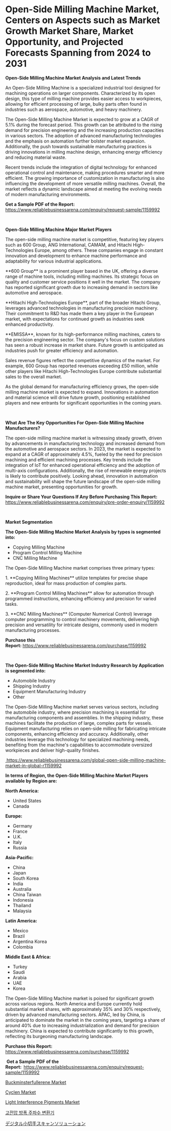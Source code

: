 <p><h1>Open-Side Milling Machine Market, Centers on Aspects such as Market Growth Market Share, Market Opportunity, and Projected Forecasts Spanning from 2024 to 2031</h1></p><p><strong>Open-Side Milling Machine Market Analysis and Latest Trends</strong></p>
<p><p>An Open-Side Milling Machine is a specialized industrial tool designed for machining operations on larger components. Characterized by its open design, this type of milling machine provides easier access to workpieces, allowing for efficient processing of large, bulky parts often found in industries such as aerospace, automotive, and heavy machinery.</p><p>The Open-Side Milling Machine Market is expected to grow at a CAGR of 5.1% during the forecast period. This growth can be attributed to the rising demand for precision engineering and the increasing production capacities in various sectors. The adoption of advanced manufacturing technologies and the emphasis on automation further bolster market expansion. Additionally, the push towards sustainable manufacturing practices is driving innovations in milling machine design, enhancing energy efficiency and reducing material waste.</p><p>Recent trends include the integration of digital technology for enhanced operational control and maintenance, making procedures smarter and more efficient. The growing importance of customization in manufacturing is also influencing the development of more versatile milling machines. Overall, the market reflects a dynamic landscape aimed at meeting the evolving needs of modern manufacturing environments.</p></p>
<p><strong>Get a Sample PDF of the Report:&nbsp;</strong> <a href="https://www.reliablebusinessarena.com/enquiry/request-sample/1159992">https://www.reliablebusinessarena.com/enquiry/request-sample/1159992</a></p>
<p>&nbsp;</p>
<p><strong>Open-Side Milling Machine Major Market Players</strong></p>
<p><p>The open-side milling machine market is competitive, featuring key players such as 600 Group, ANG International, CAMAM, and Hitachi High-Technologies Europe, among others. These companies engage in constant innovation and development to enhance machine performance and adaptability for various industrial applications.</p><p>**600 Group** is a prominent player based in the UK, offering a diverse range of machine tools, including milling machines. Its strategic focus on quality and customer service positions it well in the market. The company has reported significant growth due to increasing demand in sectors like automotive and aerospace.</p><p>**Hitachi High-Technologies Europe**, part of the broader Hitachi Group, leverages advanced technologies in manufacturing precision machinery. Their commitment to R&D has made them a key player in the European market, with expectations for continued growth as industries seek enhanced productivity.</p><p>**EMISSA**, known for its high-performance milling machines, caters to the precision engineering sector. The company's focus on custom solutions has seen a robust increase in market share. Future growth is anticipated as industries push for greater efficiency and automation.</p><p>Sales revenue figures reflect the competitive dynamics of the market. For example, 600 Group has reported revenues exceeding £50 million, while other players like Hitachi High-Technologies Europe contribute substantial sales to the overall market.</p><p>As the global demand for manufacturing efficiency grows, the open-side milling machine market is expected to expand. Innovations in automation and material science will drive future growth, positioning established players and new entrants for significant opportunities in the coming years.</p></p>
<p>&nbsp;</p>
<p><strong>What Are The Key Opportunities For Open-Side Milling Machine Manufacturers?</strong></p>
<p><p>The open-side milling machine market is witnessing steady growth, driven by advancements in manufacturing technology and increased demand from the automotive and aerospace sectors. In 2023, the market is expected to expand at a CAGR of approximately 4.5%, fueled by the need for precision machining and efficient machining processes. Key trends include the integration of IoT for enhanced operational efficiency and the adoption of multi-axis configurations. Additionally, the rise of renewable energy projects is likely to contribute positively. Looking ahead, innovation in automation and sustainability will shape the future landscape of the open-side milling machine market, presenting opportunities for growth.</p></p>
<p><strong>Inquire or Share Your Questions If Any Before Purchasing This Report:</strong> <a href="https://www.reliablebusinessarena.com/enquiry/pre-order-enquiry/1159992">https://www.reliablebusinessarena.com/enquiry/pre-order-enquiry/1159992</a></p>
<p>&nbsp;</p>
<p><strong>Market Segmentation</strong></p>
<p><strong>The Open-Side Milling Machine Market Analysis by types is segmented into:</strong></p>
<p><ul><li>Copying Milling Machine</li><li>Program Control Milling Machine</li><li>CNC Milling Machine</li></ul></p>
<p><p>The Open-Side Milling Machine market comprises three primary types: </p><p>1. **Copying Milling Machines** utilize templates for precise shape reproduction, ideal for mass production of complex parts.</p><p>2. **Program Control Milling Machines** allow for automation through programmed instructions, enhancing efficiency and precision for varied tasks.</p><p>3. **CNC Milling Machines** (Computer Numerical Control) leverage computer programming to control machinery movements, delivering high precision and versatility for intricate designs, commonly used in modern manufacturing processes.</p></p>
<p><strong>Purchase this Report:&nbsp;</strong><a href="https://www.reliablebusinessarena.com/purchase/1159992">https://www.reliablebusinessarena.com/purchase/1159992</a></p>
<p>&nbsp;</p>
<p><strong>The Open-Side Milling Machine Market Industry Research by Application is segmented into:</strong></p>
<p><ul><li>Automobile Industry</li><li>Shipping Industry</li><li>Equipment Manufacturing Industry</li><li>Other</li></ul></p>
<p><p>The Open-Side Milling Machine market serves various sectors, including the automobile industry, where precision machining is essential for manufacturing components and assemblies. In the shipping industry, these machines facilitate the production of large, complex parts for vessels. Equipment manufacturing relies on open-side milling for fabricating intricate components, enhancing efficiency and accuracy. Additionally, other industries leverage this technology for specialized machining needs, benefiting from the machine's capabilities to accommodate oversized workpieces and deliver high-quality finishes.</p></p>
<p><a href="https://www.reliablebusinessarena.com/global-open-side-milling-machine-market-in-global-r1159992">&nbsp;https://www.reliablebusinessarena.com/global-open-side-milling-machine-market-in-global-r1159992</a></p>
<p><strong>In terms of Region, the Open-Side Milling Machine Market Players available by Region are:</strong></p>
<p>
    <p> <strong> North America: </strong>
        <ul>
            <li>United States</li>
            <li>Canada</li>
        </ul>
        </p> 
    <p> <strong> Europe: </strong>
        <ul>
            <li>Germany</li>
            <li>France</li>
            <li>U.K.</li>
            <li>Italy</li>
            <li>Russia</li>
        </ul>
        </p> 
    <p> <strong> Asia-Pacific: </strong>
        <ul>
            <li>China</li>
            <li>Japan</li>
            <li>South Korea</li>
            <li>India</li>
            <li>Australia</li>
            <li>China Taiwan</li>
            <li>Indonesia</li>
            <li>Thailand</li>
            <li>Malaysia</li>
        </ul>
        </p> 
    <p> <strong> Latin America: </strong>
        <ul>
            <li>Mexico</li>
            <li>Brazil</li>
            <li>Argentina Korea</li>
            <li>Colombia</li>
        </ul>
        </p> 
    <p> <strong> Middle East & Africa: </strong>
        <ul>
            <li>Turkey</li>
            <li>Saudi</li>
            <li>Arabia</li>
            <li>UAE</li>
            <li>Korea</li>
        </ul>
    </p>
    </p>
<p><p>The Open-Side Milling Machine market is poised for significant growth across various regions. North America and Europe currently hold substantial market shares, with approximately 35% and 30% respectively, driven by advanced manufacturing sectors. APAC, led by China, is anticipated to dominate the market in the coming years, targeting a share of around 40% due to increasing industrialization and demand for precision machinery. China is expected to contribute significantly to this growth, reflecting its burgeoning manufacturing landscape.</p></p>
<p><strong>Purchase this Report: </strong><a href="https://www.reliablebusinessarena.com/purchase/1159992">https://www.reliablebusinessarena.com/purchase/1159992</a></p>
<p>&nbsp;<strong>Get a Sample PDF of the Report:&nbsp;&nbsp;</strong><a href="https://www.reliablebusinessarena.com/enquiry/request-sample/1159992">https://www.reliablebusinessarena.com/enquiry/request-sample/1159992</a></p>
<p><strong></strong></p>
<p><p><a href="https://www.linkedin.com/pulse/buckminsterfullerene-market-report-product-type-swcntmwcntbucky-bviof?trackingId=afYxg3m8Rf27Ig0R3%2B1SZA%3D%3D">Buckminsterfullerene Market</a></p><p><a href="https://issuu.com/reportprime-2/docs/cyclen-market-size-2030.pptx_4fa8771e1aab5b">Cyclen Market</a></p><p><a href="https://www.linkedin.com/pulse/global-light-interference-pigments-market-projected-grow-cagr-eiqef?trackingId=U%2Bc6PlrNS722rvqh21m%2BNw%3D%3D">Light Interference Pigments Market</a></p><p><a href="https://medium.com/@juliobeyter8767567/%EC%84%B8%EA%B3%84-high-voltage-explosion-proof-frequency-converter-market-%EC%9D%80-2024%EC%97%90%EC%84%9C-2031%EB%A1%9C-%EC%97%B0%ED%8F%89%EA%B7%A0-%EC%A6%9D%EA%B0%80%EC%9C%A8%EC%9D%84-%EB%B3%B4%EC%9D%BC-%EA%B2%83%EC%9C%BC%EB%A1%9C-%EC%98%88%EC%83%81%EB%90%A9%EB%8B%88%EB%8B%A4-aa4fa9ffcc2d">고전압 방폭 주파수 변환기</a></p><p><a href="https://medium.com/@violetcrumbball467/digital-check-scanning-solutions-market-%E3%81%AE%E3%82%B0%E3%83%AD%E3%83%BC%E3%83%90%E3%83%AB%E5%B8%82%E5%A0%B4%E6%A6%82%E8%A6%81%E3%81%AF-%E4%B8%96%E7%95%8C%E3%81%8A%E3%82%88%E3%81%B3%E4%B8%BB%E8%A6%81%E5%B8%82%E5%A0%B4%E3%81%AB%E3%81%8A%E3%81%91%E3%82%8B%E6%A5%AD%E7%95%8C%E3%81%AB%E5%BD%B1%E9%9F%BF%E3%82%92%E4%B8%8E%E3%81%88%E3%82%8B%E4%B8%BB%E8%A6%81%E3%81%AA%E3%83%88%E3%83%AC%E3%83%B3%E3%83%89%E3%81%AB%E3%81%A4%E3%81%84%E3%81%A6-%E7%8B%AC%E8%87%AA%E3%81%AE%E8%A6%96%E7%82%B9%E3%82%92%E6%8F%90%E4%BE%9B%E3%81%97%E3%81%BE%E3%81%99-0d4341382e0b">デジタル小切手スキャンソリューション</a></p></p>